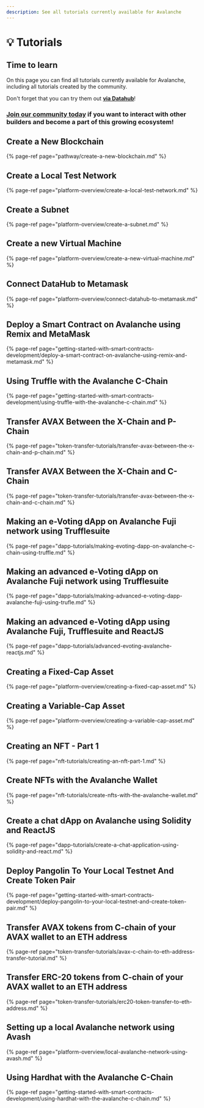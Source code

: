 ```yaml
---
description: See all tutorials currently available for Avalanche
---
```


# 💡 Tutorials

## Time to learn

On this page you can find all tutorials currently available for Avalanche, including all tutorials created by the community.

Don't forget that you can try them out [**via Datahub**](https://datahub.figment.io/sign_up?service=avalanche)!

### [Join our community today](https://discord.gg/fszyM7K) if you want to interact with other builders and become a part of this growing ecosystem!

## Create a New Blockchain <a id="deploy-a-smart-contract-on-avalanche-using-remix-and-metamask"></a>

{% page-ref page="pathway/create-a-new-blockchain.md" %}

## Create a Local Test Network

{% page-ref page="platform-overview/create-a-local-test-network.md" %}

## Create a Subnet

{% page-ref page="platform-overview/create-a-subnet.md" %}

## Create a new Virtual Machine

{% page-ref page="platform-overview/create-a-new-virtual-machine.md" %}

## Connect DataHub to Metamask

{% page-ref page="platform-overview/connect-datahub-to-metamask.md" %}

## Deploy a Smart Contract on Avalanche using Remix and MetaMask <a id="deploy-a-smart-contract-on-avalanche-using-remix-and-metamask"></a>

{% page-ref page="getting-started-with-smart-contracts-development/deploy-a-smart-contract-on-avalanche-using-remix-and-metamask.md" %}

## Using Truffle with the Avalanche C-Chain <a id="creating-a-fixed-cap-asset"></a>

{% page-ref page="getting-started-with-smart-contracts-development/using-truffle-with-the-avalanche-c-chain.md" %}

## Transfer AVAX Between the X-Chain and P-Chain

{% page-ref page="token-transfer-tutorials/transfer-avax-between-the-x-chain-and-p-chain.md" %}

## Transfer AVAX Between the X-Chain and C-Chain

{% page-ref page="token-transfer-tutorials/transfer-avax-between-the-x-chain-and-c-chain.md" %}

## Making an e-Voting dApp on Avalanche Fuji network using Trufflesuite

{% page-ref page="dapp-tutorials/making-evoting-dapp-on-avalanche-c-chain-using-truffle.md" %}

## Making an advanced e-Voting dApp on Avalanche Fuji network using Trufflesuite

{% page-ref page="dapp-tutorials/making-advanced-e-voting-dapp-avalanche-fuji-using-trufle.md" %}

## Making an advanced e-Voting dApp using Avalanche Fuji, Trufflesuite and ReactJS

{% page-ref page="dapp-tutorials/advanced-evoting-avalanche-reactjs.md" %}

## Creating a Fixed-Cap Asset

{% page-ref page="platform-overview/creating-a-fixed-cap-asset.md" %}

## Creating a Variable-Cap Asset

{% page-ref page="platform-overview/creating-a-variable-cap-asset.md" %}

## Creating an NFT - Part 1

{% page-ref page="nft-tutorials/creating-an-nft-part-1.md" %}

## Create NFTs with the Avalanche Wallet

{% page-ref page="nft-tutorials/create-nfts-with-the-avalanche-wallet.md" %}

## Create a chat dApp on Avalanche using Solidity and ReactJS

{% page-ref page="dapp-tutorials/create-a-chat-application-using-solidity-and-react.md" %}

## Deploy Pangolin To Your Local Testnet And Create Token Pair

{% page-ref page="getting-started-with-smart-contracts-development/deploy-pangolin-to-your-local-testnet-and-create-token-pair.md" %}

## Transfer AVAX tokens from C-chain of your AVAX wallet to an ETH address

{% page-ref page="token-transfer-tutorials/avax-c-chain-to-eth-address-transfer-tutorial.md" %}

## Transfer ERC-20 tokens from C-chain of your AVAX wallet to an ETH address

{% page-ref page="token-transfer-tutorials/erc20-token-transfer-to-eth-address.md" %}

## Setting up a local Avalanche network using Avash

{% page-ref page="platform-overview/local-avalanche-network-using-avash.md" %}

## Using Hardhat with the Avalanche C-Chain

{% page-ref page="getting-started-with-smart-contracts-development/using-hardhat-with-the-avalanche-c-chain.md" %}

